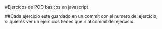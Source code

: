 #Ejercicos de POO basicos en javascript

##Cada ejercicio esta guardado en un commit con el numero del ejercicio, si quieres ver un ejercicios tienes que ir al commit del ejercicio